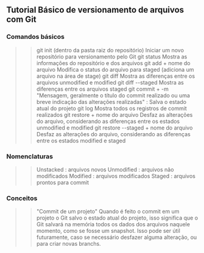 ## Tutorial Básico de versionamento de arquivos com Git

### Comandos básicos

>> git init (dentro da pasta raiz do repositório)
    Iniciar um novo repositório para versionamento pelo Git
>> git status
    Mostra as informações do repositório e dos arquivos
>> git add + nome do arquivo
    Modifica o status do arquivo para staged (adiciona um arquivo na área de stage) 
>> git diff
    Mostra as diferenças entre os arquivos unmodified e modified
>> git diff --staged
    Mostra as diferenças entre os arquivos staged
>> git commit + -m "Mensagem, geralmente o título do commit realizado ou uma breve indicação das alterações realizadas" : 
    Salva o estado atual do projeto 
>> git log
    Mostra todos os registros de commit realizados
>> git restore + nome do arquivo
    Desfaz as alterações do arquivo, considerando as diferenças entre os estados unmodified e modified
>> git restore --staged + nome do arquivo
    Desfaz as alterações do arquivo, considerando as diferenças entre os estados modified e staged

### Nomenclaturas

>> Unstacked : arquivos novos 
>> Unmodified : arquivos não modificados
>> Modified : arquivos modificados
>> Staged : arquivos prontos para commit

### Conceitos

>> "Commit de um projeto" 
    Quando é feito o commit em um projeto o Git salvo o estado atual do projeto, isso significa que o Git salvará na memória todos os dados dos arquivos naquele momento, como se fosse um snapshot. Isso pode ser útil futuramente, caso se necessário desfazer alguma alteração, ou para criar novas branchs.